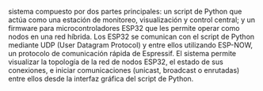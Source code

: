 sistema compuesto por dos partes principales: un script de Python que actúa como una estación de monitoreo, visualización y control central; y un firmware para microcontroladores ESP32 que les permite operar como nodos en una red híbrida. Los ESP32 se comunican con el script de Python mediante UDP (User Datagram Protocol) y entre ellos utilizando ESP-NOW, un protocolo de comunicación rápida de Espressif.
El sistema permite visualizar la topología de la red de nodos ESP32, el estado de sus conexiones, e iniciar comunicaciones (unicast, broadcast o enrutadas) entre ellos desde la interfaz gráfica del script de Python.
